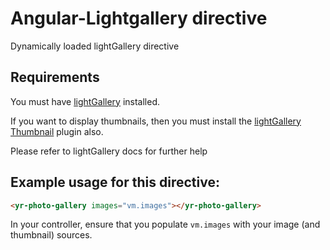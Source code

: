 # Angular-Lightgallery directive

Dynamically loaded lightGallery directive

Requirements
---
You must have [lightGallery](http://sachinchoolur.github.io/lightGallery/) installed.

If you want to display thumbnails, then you must install the [lightGallery Thumbnail](https://github.com/sachinchoolur/lg-thumbnail) plugin also.

Please refer to lightGallery docs for further help

Example usage for this directive:
---

``` html
<yr-photo-gallery images="vm.images"></yr-photo-gallery>
```

In your controller, ensure that you populate ```vm.images``` with your image (and thumbnail) sources.